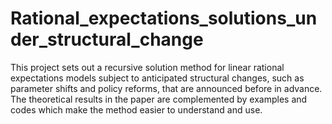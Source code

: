 # Rational_expectations_solutions_under_structural_change
This project sets out a recursive solution method for linear rational expectations models subject to anticipated structural changes, such as parameter shifts and policy reforms, that are announced before in advance. The theoretical results in the paper are complemented by examples and codes which make the method easier to understand and use.
